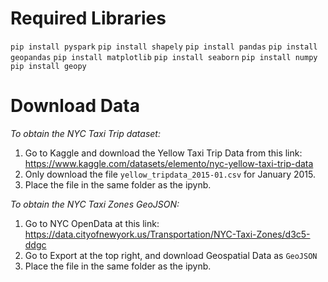# Required Libraries
```pip install pyspark```
```pip install shapely```
```pip install pandas```
```pip install geopandas```
```pip install matplotlib```
```pip install seaborn```
```pip install numpy```
```pip install geopy```

# Download Data
_To obtain the NYC Taxi Trip dataset:_
1. Go to Kaggle and download the Yellow Taxi Trip Data from this link: https://www.kaggle.com/datasets/elemento/nyc-yellow-taxi-trip-data
2. Only download the file `yellow_tripdata_2015-01.csv` for January 2015.
3. Place the file in the same folder as the ipynb.

_To obtain the NYC Taxi Zones GeoJSON:_
1. Go to NYC OpenData at this link: https://data.cityofnewyork.us/Transportation/NYC-Taxi-Zones/d3c5-ddgc
2. Go to Export at the top right, and download Geospatial Data as `GeoJSON`
3. Place the file in the same folder as the ipynb.



